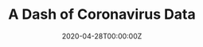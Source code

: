 ---
authors:
- admin
categories:
- Education
date: "2020-04-28T00:00:00Z"
draft: true
featured: false
image:
  caption: ""
  focal_point: ""
  placement: 2
  preview_only: true
lastmod: "2020-04-01T00:00:00Z"
projects: []
subtitle: ''
summary: After working with COVID-19 data from Johns Hopkins university through AWS, I thought it would be a good idea to make a dashboard to share information with others. This blog features the Dash library, which helps to build dashboards in Python!
tags:
- PySpark
- Boto3
- Pandas
- Dash
- HTML
- CSS
- Plotly
title: A Dash of Coronavirus Data
---